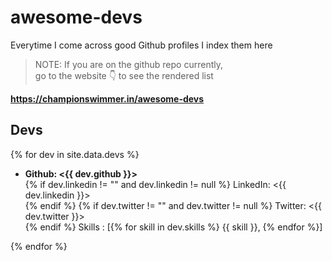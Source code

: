 
# awesome-devs
Everytime I come across good Github profiles I index them here

> NOTE: If you are on the github repo currently,   
> go to the website 👇 to see the rendered list   

**<https://championswimmer.in/awesome-devs>**

## Devs 
{% for dev in site.data.devs %}
- **Github: <{{ dev.github }}>**   
  {% if dev.linkedin != "" and dev.linkedin != null %}
  LinkedIn: <{{ dev.linkedin }}>  
  {% endif %}
  {% if dev.twitter != "" and dev.twitter != null %}
  Twitter: <{{ dev.twitter }}>  
  {% endif %}
  Skills : \[{% for skill in dev.skills %} {{ skill }}, {% endfor %}\]

{% endfor %}
